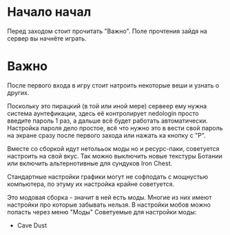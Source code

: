 # Начало начал
Перед заходом стоит прочитать "Важно". Поле прочтения зайдя на сервер вы начнёте играть.

# Важно
После первого входа в игру стоит натроить некоторые веши и узнать о других. 

Поскольку это пирацкий (в той или иной мере) сервеер ему нужна система аунтефикации, здесь её контролирует nedologin просто введите пароль 1 раз, а дальше всё будет работать автоматически. 
Настройка пароля дело простое, всё что нужно это в вести свой пароль на экране сразу после первого захода или нажать ка кнопку с "P".

Вместе со сборкой идут нетолььок моды но и ресурс-паки, советуется настроить на свой вкус. Так можно выключить новые текстуры Ботании или включить альтернотивные для сундуков Iron Chest.

Стандартные настройки графики могут не софподать с мощнустью компьютера, по этуму их настройка крайне советуется.

Это модовая сборка - значит в ней есть моды. Многие из них имеют настройки про которые забывать нельзя. В настройки мобов можно попасть через меню "Моды"
Советуемые для настройки моды:
- Cave Dust
